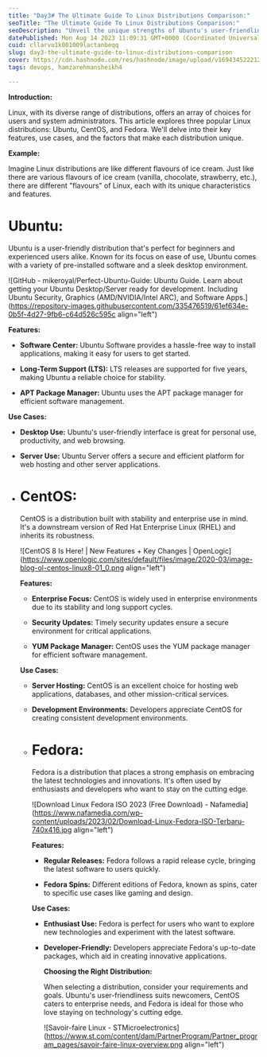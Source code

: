 ```yaml
---
title: "Day3# The Ultimate Guide To Linux Distributions Comparison:"
seoTitle: "The Ultimate Guide To Linux Distributions Comparison:"
seoDescription: "Unveil the unique strengths of Ubuntu's user-friendliness, CentOS's rock-solid stability, and Fedora's cutting-edge innovation in this comprehensive compari"
datePublished: Mon Aug 14 2023 11:09:31 GMT+0000 (Coordinated Universal Time)
cuid: cllarvu1k001009lactanbeqq
slug: day3-the-ultimate-guide-to-linux-distributions-comparison
cover: https://cdn.hashnode.com/res/hashnode/image/upload/v1694345222122/84bb591f-71fb-4511-bcb6-f9cec1bf86ce.png
tags: devops, hamzarehmansheikh4

---
```


**Introduction:**

Linux, with its diverse range of distributions, offers an array of choices for users and system administrators. This article explores three popular Linux distributions: Ubuntu, CentOS, and Fedora. We'll delve into their key features, use cases, and the factors that make each distribution unique.

**Example:**

Imagine Linux distributions are like different flavours of ice cream. Just like there are various flavours of ice cream (vanilla, chocolate, strawberry, etc.), there are different "flavours" of Linux, each with its unique characteristics and features.

# **Ubuntu:**

Ubuntu is a user-friendly distribution that's perfect for beginners and experienced users alike. Known for its focus on ease of use, Ubuntu comes with a variety of pre-installed software and a sleek desktop environment.

![GitHub - mikeroyal/Perfect-Ubuntu-Guide: Ubuntu Guide. Learn about getting  your Ubuntu Desktop/Server ready for development. Including Ubuntu  Security, Graphics (AMD/NVIDIA/Intel ARC), and Software Apps.](https://repository-images.githubusercontent.com/335476519/61ef634e-0b5f-4d27-9fb6-c64d526c595c align="left")

**Features:**

* **Software Center:** Ubuntu Software provides a hassle-free way to install applications, making it easy for users to get started.
    
* **Long-Term Support (LTS):** LTS releases are supported for five years, making Ubuntu a reliable choice for stability.
    
* **APT Package Manager:** Ubuntu uses the APT package manager for efficient software management.
    

**Use Cases:**

* **Desktop Use:** Ubuntu's user-friendly interface is great for personal use, productivity, and web browsing.
    
* **Server Use:** Ubuntu Server offers a secure and efficient platform for web hosting and other server applications.
    
* # **CentOS:**
    
    CentOS is a distribution built with stability and enterprise use in mind. It's a downstream version of Red Hat Enterprise Linux (RHEL) and inherits its robustness.
    
    ![CentOS 8 Is Here! | New Features + Key Changes | OpenLogic](https://www.openlogic.com/sites/default/files/image/2020-03/image-blog-ol-centos-linux8-01_0.png align="left")
    
    **Features:**
    
    * **Enterprise Focus:** CentOS is widely used in enterprise environments due to its stability and long support cycles.
        
    * **Security Updates:** Timely security updates ensure a secure environment for critical applications.
        
    * **YUM Package Manager:** CentOS uses the YUM package manager for efficient software management.
        
    
    **Use Cases:**
    
    * **Server Hosting:** CentOS is an excellent choice for hosting web applications, databases, and other mission-critical services.
        
    * **Development Environments:** Developers appreciate CentOS for creating consistent development environments.
        
    * # **Fedora:**
        
        Fedora is a distribution that places a strong emphasis on embracing the latest technologies and innovations. It's often used by enthusiasts and developers who want to stay on the cutting edge.
        
        ![Download Linux Fedora ISO 2023 (Free Download) - Nafamedia](https://www.nafamedia.com/wp-content/uploads/2023/02/Download-Linux-Fedora-ISO-Terbaru-740x416.jpg align="left")
        
        **Features:**
        
        * **Regular Releases:** Fedora follows a rapid release cycle, bringing the latest software to users quickly.
            
        * **Fedora Spins:** Different editions of Fedora, known as spins, cater to specific use cases like gaming and design.
            
        
        **Use Cases:**
        
        * **Enthusiast Use:** Fedora is perfect for users who want to explore new technologies and experiment with the latest software.
            
        * **Developer-Friendly:** Developers appreciate Fedora's up-to-date packages, which aid in creating innovative applications.
            
            **Choosing the Right Distribution:**
            
            When selecting a distribution, consider your requirements and goals. Ubuntu's user-friendliness suits newcomers, CentOS caters to enterprise needs, and Fedora is ideal for those who love staying on technology's cutting edge.
            
            ![Savoir-faire Linux - STMicroelectronics](https://www.st.com/content/dam/PartnerProgram/Partner_program_pages/savoir-faire-linux-overview.png align="left")
